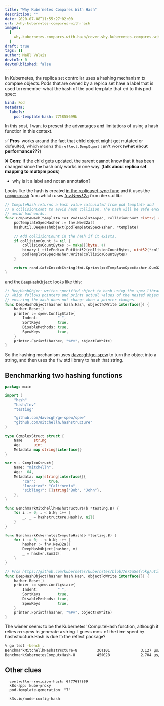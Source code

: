 ```yaml
---
title: "Why Kubernetes Compares With Hash"
description: ""
date: 2020-07-08T11:55:27+02:00
url: /why-kubernetes-compares-with-hash
images:
  [
    why-kubernetes-compares-with-hash/cover-why-kubernetes-compares-with-hash.png,
  ]
draft: true
tags: []
author: Maël Valais
devtoId: 0
devtoPublished: false
---
```


In Kubernetes, the replica set controller uses a hashing mechanism to compare objects. Pods that are owned by a replica set have a label that is used to remember what the hash of the pod template that led to this pod spec:

```yaml
kind: Pod
metadata:
  labels:
    pod-template-hash: 775855699b
```

In this post, I want to present the advantages and limitations of using a hash function in this context.

✅ **Pros**: works around the fact that child object might get mutated or defaulted, which means the `reflect.DeepEqual` can't work (**what about performance???**)

❌ **Cons**: if the child gets updated, the parent cannot know that it has been changed since the hash only works in one way. (**talk about replica set mapping to multiple pods**)

- why is it a label and not an annotation?

Looks like the hash is created [in the replicaset sync func][rs-sync] and it uses the [`ComputeHash`][computehash] func which uses [fnv.New32a](https://golang.org/pkg/hash/fnv/#New32) from the std lib:

```go
// ComputeHash returns a hash value calculated from pod template and
// a collisionCount to avoid hash collision. The hash will be safe encoded to
// avoid bad words.
func ComputeHash(template *v1.PodTemplateSpec, collisionCount *int32) string {
    podTemplateSpecHasher := fnv.New32a()
    hashutil.DeepHashObject(podTemplateSpecHasher, *template)

    // Add collisionCount in the hash if it exists.
    if collisionCount != nil {
        collisionCountBytes := make([]byte, 8)
        binary.LittleEndian.PutUint32(collisionCountBytes, uint32(*collisionCount))
        podTemplateSpecHasher.Write(collisionCountBytes)
    }

    return rand.SafeEncodeString(fmt.Sprint(podTemplateSpecHasher.Sum32()))
}
```

and the [`DeepHashObject`][deephashobject] looks like this:

```go
// DeepHashObject writes specified object to hash using the spew library
// which follows pointers and prints actual values of the nested objects
// ensuring the hash does not change when a pointer changes.
func DeepHashObject(hasher hash.Hash, objectToWrite interface{}) {
    hasher.Reset()
    printer := spew.ConfigState{
        Indent:         " ",
        SortKeys:       true,
        DisableMethods: true,
        SpewKeys:       true,
    }
    printer.Fprintf(hasher, "%#v", objectToWrite)
}
```

So the hashing mechanism uses [davecgh/go-spew](https://github.com/davecgh/go-spew) to turn the object into a string, and then uses the `fnv` std library to hash that string.

[rs-sync]: https://github.com/kubernetes/kubernetes/blob/7e75a5ef/pkg/controller/deployment/sync.go#L189
[computehash]: https://github.com/kubernetes/kubernetes/blob/7e75a5ef/pkg/controller/controller_utils.go#L1130-L1145
[deephashobject]: https://github.com/kubernetes/kubernetes/blob/7e75a5ef/pkg/util/hash/hash.go#L25-L37

## Benchmarking two hashing functions

```go
package main

import (
    "hash"
    "hash/fnv"
    "testing"

    "github.com/davecgh/go-spew/spew"
    "github.com/mitchellh/hashstructure"
)

type ComplexStruct struct {
    Name     string
    Age      uint
    Metadata map[string]interface{}
}

var v = ComplexStruct{
    Name: "mitchellh",
    Age:  64,
    Metadata: map[string]interface{}{
        "car":      true,
        "location": "California",
        "siblings": []string{"Bob", "John"},
    },
}

func BenchmarkMitchellhHashstructure(b *testing.B) {
    for i := 0; i < b.N; i++ {
        _, _ = hashstructure.Hash(v, nil)
    }
}

func BenchmarkKubernetesComputeHash(b *testing.B) {
    for i := 0; i < b.N; i++ {
        hasher := fnv.New32a()
        DeepHashObject(hasher, v)
        _ = hasher.Sum32()
    }
}

// From https://github.com/kubernetes/kubernetes/blob/7e75a5ef/pkg/util/hash/hash.go#L25-L37
func DeepHashObject(hasher hash.Hash, objectToWrite interface{}) {
    hasher.Reset()
    printer := spew.ConfigState{
        Indent:         " ",
        SortKeys:       true,
        DisableMethods: true,
        SpewKeys:       true,
    }
    printer.Fprintf(hasher, "%#v", objectToWrite)
}
```

The winner seems to be the Kubernetes' ComputeHash function, although it relies on spew to generate a string. I guess most of the time spent by hashstructure.Hash is due to the reflect package?

```sh
% go test -bench .
BenchmarkMitchellhHashstructure-8         368101              3.127 µs/op
BenchmarkKubernetesComputeHash-8          456028              2.704 µs/op
```

## Other clues

      controller-revision-hash: 6f7768f569
      k8s-app: kube-proxy
      pod-template-generation: "7"

      k3s.io/node-config-hash
